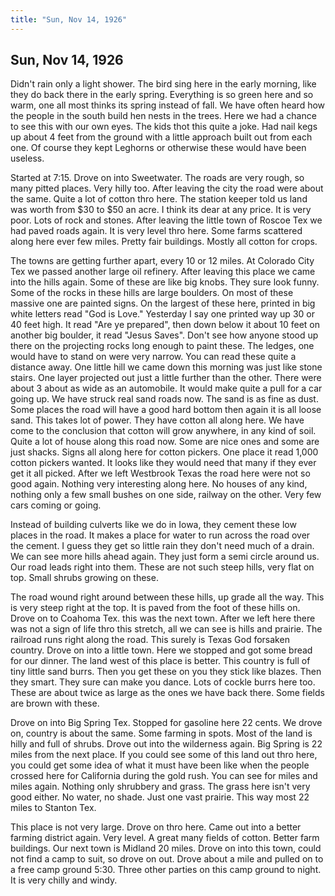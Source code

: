 ```yaml
---  
title: "Sun, Nov 14, 1926"  
---  
```

## Sun, Nov 14, 1926
Didn't rain only a light shower. The bird sing here in the early morning, like they do back there in the early spring. Everything is so green here and so warm, one all most thinks its spring instead of fall. We have often heard how the people in the south build hen nests in the trees. Here we had a chance to see this with our own eyes. The kids thot this quite a joke. Had nail kegs up about 4 feet from the ground with a little approach built out from each one. Of course they kept Leghorns or otherwise these would have been useless.

Started at 7:15. Drove on into Sweetwater. The roads are very rough, so many pitted places. Very hilly too. After leaving the city the road were about the same. Quite a lot of cotton thro here. The station keeper told us land was worth from $30 to $50 an acre. I think its dear at any price. It is very poor. Lots of rock and stones. After leaving the little town of Roscoe Tex we had paved roads again. It is very level thro here. Some farms scattered along here ever few miles. Pretty fair buildings. Mostly all cotton for crops. 

The towns are getting further apart, every 10 or 12 miles. At Colorado City Tex we passed another large oil refinery. After leaving this place we came into the hills again. Some of these are like big knobs. They sure look funny. Some of the rocks in these hills are large boulders. On most of these massive one are painted signs. On the largest of these here, printed in big white letters read "God is Love." Yesterday I say one printed way up 30 or 40 feet high. It read "Are ye prepared", then down below it about 10 feet on another big boulder, it read "Jesus Saves". Don't see how anyone stood up there on the projecting rocks long enough to paint these. The ledges, one would have to stand on were very narrow. You can read these quite a distance away. One little hill we came down this morning was just like stone stairs. One layer projected out just a little further than the other. There were about 3 about as wide as an automobile. It would make quite a pull for a car going up. We have struck real sand roads now. The sand is as fine as dust. Some places the road will have a good hard bottom then again it is all loose sand. This takes lot of power. They have cotton all along here. We have come to the conclusion that cotton will grow anywhere, in any kind of soil. Quite a lot of house along this road now. Some are nice ones and some are just shacks. Signs all along here for cotton pickers. One place it read 1,000 cotton pickers wanted. It looks like they would need that many if they ever get it all picked. After we left Westbrook Texas the road here were not so good again. Nothing very interesting along here. No houses of any kind, nothing only a few small bushes on one side, railway on the other. Very few cars coming or going.

Instead of building culverts like we do in Iowa, they cement these low places in the road. It makes a place for water to run across the road over the cement. I guess they get so little rain they don't need much of a drain. We can see more hills ahead again. They just form a semi circle around us. Our road leads right into them. These are not such steep hills, very flat on top. Small shrubs growing on these.

The road wound right around between these hills, up grade all the way. This is very steep right at the top. It is paved from the foot of these hills on. Drove on to Coahoma Tex. this was the next town. After we left here there was not a sign of life thro this stretch, all we can see is hills and prairie. The railroad runs right along the road. This surely is Texas God forsaken country. Drove on into a little town. Here we stopped and got some bread for our dinner. The land west of this place is better. This country is full of tiny little sand burrs. Then you get these on you they stick like blazes. Then they smart. They sure can make you dance. Lots of cockle burrs here too. These are about twice as large as the ones we have back there. Some fields are brown with these.

Drove on into Big Spring Tex. Stopped for gasoline here 22 cents. We drove on, country is about the same. Some farming in spots. Most of the land is hilly and full of shrubs. Drove out into the wilderness again. Big Spring is 22 miles from the next place. If you could see some of this land out thro here, you could get some idea of what it must have been like when the people crossed here for California during the gold rush. You can see for miles and miles again. Nothing only shrubbery and grass. The grass here isn't very good either. No water, no shade. Just one vast prairie. This way most 22 miles to Stanton Tex.

This place is not very large. Drove on thro here. Came out into a better farming district again. Very level. A great many fields of cotton. Better farm buildings. Our next town is Midland 20 miles. Drove on into this town, could not find a camp to suit, so drove on out. Drove about a mile and pulled on to a free camp ground 5:30. Three other parties on this camp ground to night. It is very chilly and windy.

